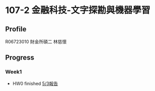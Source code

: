 # 107-2 金融科技-文字探勘與機器學習

## Profile
R06723010 財金所碩二 林慈懷

## Progress

### Week1
* HW0 finished
 [5/3報告](https://docs.google.com/presentation/d/1V_mLnKDhgkYe3yEbAxhQQC363DHDkha8t4cLLzqWl_Y/edit#slide=id.g59188d9c52_0_0)
